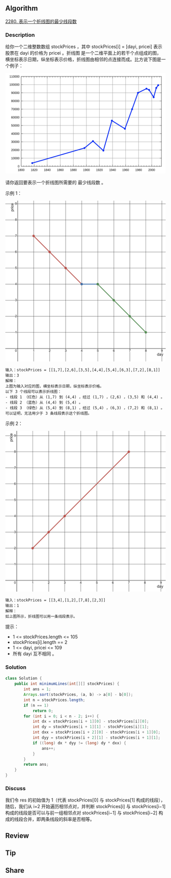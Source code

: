 ## Algorithm

[2280. 表示一个折线图的最少线段数](https://leetcode.cn/problems/minimum-lines-to-represent-a-line-chart/description/)

### Description

给你一个二维整数数组 stockPrices ，其中 stockPrices[i] = [dayi, pricei] 表示股票在 dayi 的价格为 pricei 。折线图 是一个二维平面上的若干个点组成的图，横坐标表示日期，纵坐标表示价格，折线图由相邻的点连接而成。比方说下图是一个例子：

![](assets/20230422-4289bf18.png)

请你返回要表示一个折线图所需要的 最少线段数 。

示例 1：

![](assets/20230422-79932ccd.png)

```
输入：stockPrices = [[1,7],[2,6],[3,5],[4,4],[5,4],[6,3],[7,2],[8,1]]
输出：3
解释：
上图为输入对应的图，横坐标表示日期，纵坐标表示价格。
以下 3 个线段可以表示折线图：
- 线段 1 （红色）从 (1,7) 到 (4,4) ，经过 (1,7) ，(2,6) ，(3,5) 和 (4,4) 。
- 线段 2 （蓝色）从 (4,4) 到 (5,4) 。
- 线段 3 （绿色）从 (5,4) 到 (8,1) ，经过 (5,4) ，(6,3) ，(7,2) 和 (8,1) 。
可以证明，无法用少于 3 条线段表示这个折线图。
```

示例 2：

![](assets/20230422-59f2132a.png)

```
输入：stockPrices = [[3,4],[1,2],[7,8],[2,3]]
输出：1
解释：
如上图所示，折线图可以用一条线段表示。
```

提示：

- 1 <= stockPrices.length <= 105
- stockPrices[i].length == 2
- 1 <= dayi, pricei <= 109
- 所有 dayi 互不相同 。

### Solution

```java
class Solution {
    public int minimumLines(int[][] stockPrices) {
        int ans = 1;
        Arrays.sort(stockPrices, (a, b) -> a[0] - b[0]);
        int n = stockPrices.length;
        if (n == 1)
            return 0;
        for (int i = 0; i < n - 2; i++) {
            int dx = stockPrices[i + 1][0] - stockPrices[i][0];
            int dy = stockPrices[i + 1][1] - stockPrices[i][1];
            int dxx = stockPrices[i + 2][0] - stockPrices[i + 1][0];
            int dyy = stockPrices[i + 2][1] - stockPrices[i + 1][1];
            if ((long) dx * dyy != (long) dy * dxx) {
                ans++;
            }
        }
        return ans;
    }
}
```

### Discuss

我们令 res 的初始值为 1（代表 stockPrices[0] 与 stockPrices[1] 构成的线段），随后，我们从 i=2 开始遍历相邻点对，并判断 stockPrices[i] 与 stockPrices[i−1] 构成的线段是否可以与前一组相邻点对 stockPrices[i−1] 与 stockPrices[i−2] 构成的线段合并，即两条线段的斜率是否相等。


## Review


## Tip


## Share
